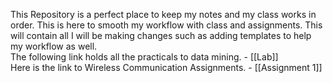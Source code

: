 This Repository is a perfect place to keep my notes and my class works in order. This is here to smooth my workflow with class and assignments.
This will contain all I will be making changes such as adding templates to help my workflow as well. \
The following link holds all the practicals to data mining. - [[Lab]] \
Here is the link to Wireless Communication Assignments. - [[Assignment 1]] 
